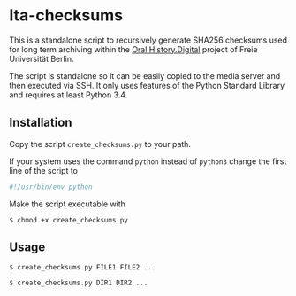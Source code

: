 # lta-checksums

This is a standalone script to recursively generate SHA256 checksums
used for long term archiving within the
[Oral History.Digital](https://www.oral-history.digital/)
project of Freie Universität Berlin.

The script is standalone so it can be easily copied to the media server
and then executed via SSH. It only uses features of the Python Standard
Library and requires at least Python 3.4.

## Installation

Copy the script `create_checksums.py` to your path.

If your system uses the command `python` instead of `python3` change the first line
of the script to

```bash
#!/usr/bin/env python
```

Make the script executable with

```console
$ chmod +x create_checksums.py
```

## Usage

```console
$ create_checksums.py FILE1 FILE2 ...
```

```console
$ create_checksums.py DIR1 DIR2 ...
```
